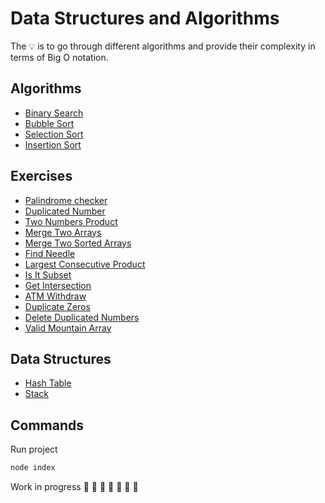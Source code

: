 # Data Structures and Algorithms

The 💡 is to go through different algorithms and provide their complexity in terms of Big O notation.

## Algorithms

-   [Binary Search](https://github.com/daosgava/data-structures-and-algorithms/blob/main/src/algorithms/binarySearch.js)
-   [Bubble Sort](https://github.com/daosgava/data-structures-and-algorithms/blob/main/src/algorithms/bubbleSort.js)
-   [Selection Sort](https://github.com/daosgava/data-structures-and-algorithms/blob/main/src/algorithms/selectionSort.js)
-   [Insertion Sort](https://github.com/daosgava/data-structures-and-algorithms/blob/main/src/algorithms/insertionSort.js)

## Exercises

-   [Palindrome checker](https://github.com/daosgava/data-structures-and-algorithms/blob/main/src/exercises/palindromeChecker.js)
-   [Duplicated Number](https://github.com/daosgava/data-structures-and-algorithms/blob/main/src/exercises/hasDuplicatedNumber.js)
-   [Two Numbers Product](https://github.com/daosgava/data-structures-and-algorithms/blob/main/src/exercises/twoNumbersProduct.js)
-   [Merge Two Arrays](https://github.com/daosgava/data-structures-and-algorithms/blob/main/src/exercises/mergeTwoArrays.js)
-   [Merge Two Sorted Arrays](https://github.com/daosgava/data-structures-and-algorithms/blob/main/src/exercises/mergeTwoSortedArrays.js)
-   [Find Needle](https://github.com/daosgava/data-structures-and-algorithms/blob/main/src/exercises/findNeedle.js)
-   [Largest Consecutive Product](https://github.com/daosgava/data-structures-and-algorithms/blob/main/src/exercises/largestConsecutiveProduct.js)
-   [Is It Subset](https://github.com/daosgava/data-structures-and-algorithms/blob/main/src/exercises/isSubset.js)
-   [Get Intersection](https://github.com/daosgava/data-structures-and-algorithms/blob/main/src/exercises/getIntersection.js)
-   [ATM Withdraw](https://github.com/daosgava/data-structures-and-algorithms/blob/main/src/exercises/withdraw.js)
-   [Duplicate Zeros](https://github.com/daosgava/data-structures-and-algorithms/blob/main/src/exercises/duplicateZeros.js)
-   [Delete Duplicated Numbers](https://github.com/daosgava/data-structures-and-algorithms/blob/main/src/exercises/deletingDuplicatedNumbers.js)
-   [Valid Mountain Array](https://github.com/daosgava/data-structures-and-algorithms/blob/main/src/exercises/validMountainArray.js)

## Data Structures

-   [Hash Table](https://github.com/daosgava/data-structures-and-algorithms/blob/main/src/dataStructures/HashTable.js)
-   [Stack](https://github.com/daosgava/data-structures-and-algorithms/blob/main/src/dataStructures/Stack.js)

## Commands

Run project

```javascript
node index
```

Work in progress 🚧 🚧 🚧 🚧 🚧 🚧 🚧

